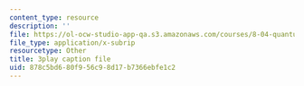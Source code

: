 ```yaml
---
content_type: resource
description: ''
file: https://ol-ocw-studio-app-qa.s3.amazonaws.com/courses/8-04-quantum-physics-i-spring-2016/878c5bd680f956c98d17b7366ebfe1c2_kiuwtaprFjk.vtt
file_type: application/x-subrip
resourcetype: Other
title: 3play caption file
uid: 878c5bd6-80f9-56c9-8d17-b7366ebfe1c2
---
```

